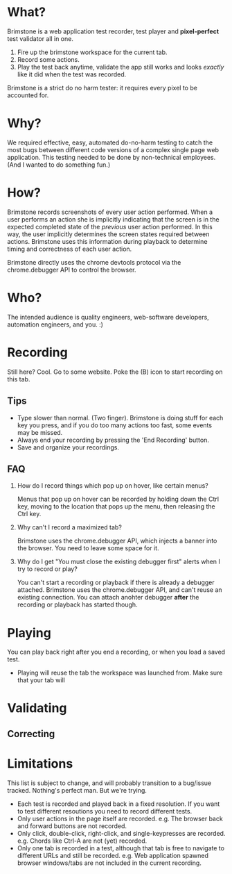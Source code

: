 
# What?

Brimstone is a web application test recorder, test player and **pixel-perfect** test validator all in one.

1. Fire up the brimstone workspace for the current tab.
2. Record some actions.
3. Play the test back anytime, validate the app still works and looks *exactly* like it did when the test was recorded.

Brimstone is a strict do no harm tester: it requires every pixel to be accounted for.

# Why?

We required effective, easy, automated do-no-harm testing to catch the most bugs between different code versions of a complex single page web application. This testing needed to be done by non-technical employees. (And I wanted to do something fun.)

# How?

Brimstone records screenshots of every user action performed. When a user performs an action she is implicitly indicating that the screen is in the expected completed state of the *previous* user action performed. In this way, the user implicitly determines the screen states required between actions. Brimstone uses this information during playback to determine timing and correctness of each user action.

Brimstone directly uses the chrome devtools protocol via the chrome.debugger API to control the browser. 

# Who?

The intended audience is quality engineers, web-software developers, automation engineers, and you. :)

# Recording

Still here? Cool. Go to some website. Poke the (B) icon to start recording on this tab.  

## Tips

* Type slower than normal. (Two finger). Brimstone is doing stuff for each key you press, and if you do too many actions too fast, some events may be missed. 
* Always end your recording by pressing the 'End Recording' button.
* Save and organize your recordings.

## FAQ
1. How do I record things which pop up on hover, like certain menus?

    Menus that pop up on hover can be recorded by holding down the Ctrl key, moving to the location that pops up the menu, then releasing the Ctrl key.

2. Why can't I record a maximized tab?

    Brimstone uses the chrome.debugger API, which injects a banner into the browser. You need to leave some space for it.

3. Why do I get "You must close the existing debugger first" alerts when I try to record or play?

    You can't start a recording or playback if there is already a debugger attached. Brimstone uses the chrome.debugger API, and can't reuse an existing connection. You can attach anohter debugger **after** the recording or playback has started though.


# Playing

You can play back right after you end a recording, or when you load a saved test.

* Playing will reuse the tab the workspace was launched from.
Make sure that your tab will 

# Validating 

## Correcting

# Limitations
This list is subject to change, and will probably transition to a bug/issue tracked. Nothing's perfect man. But we're trying.  
 
* Each test is recorded and played back in a fixed resolution. If you want to test different resoutions you need to record different tests.
* Only user actions in the page itself are recorded. e.g. The browser back and forward buttons are not recorded.
* Only click, double-click, right-click, and single-keypresses are recorded. e.g. Chords like Ctrl-A are not (yet) recorded.
* Only one tab is recorded in a test, although that tab is free to navigate to different URLs and still be recorded. e.g. Web application spawned browser windows/tabs are not included in the current recording.



